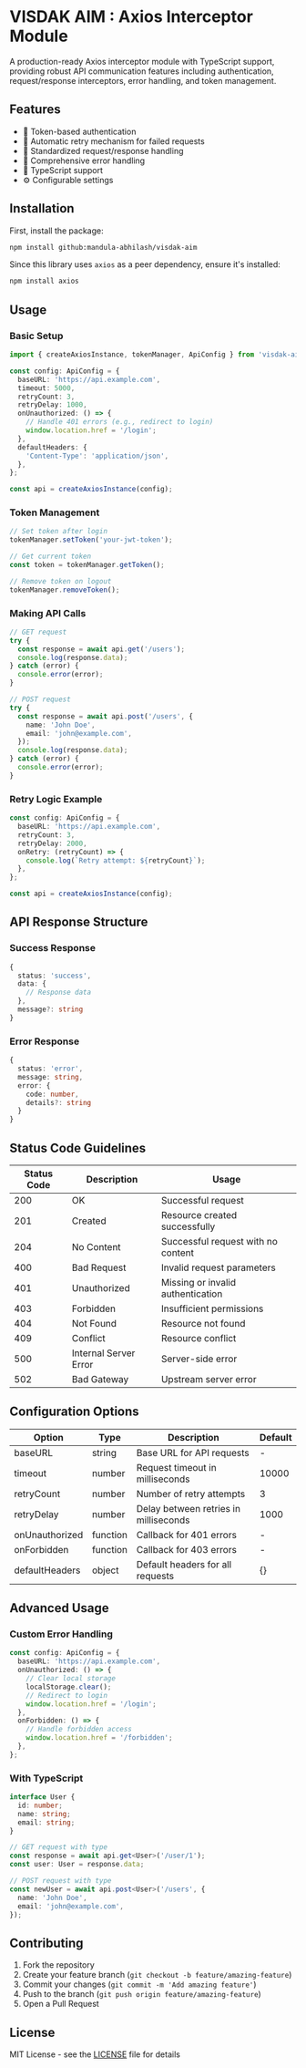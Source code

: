 # VISDAK AIM : Axios Interceptor Module

A production-ready Axios interceptor module with TypeScript support, providing robust API communication features including authentication, request/response interceptors, error handling, and token management.

## Features

- 🔐 Token-based authentication
- 🔄 Automatic retry mechanism for failed requests
- 🎯 Standardized request/response handling
- 🚨 Comprehensive error handling
- 📝 TypeScript support
- ⚙️ Configurable settings

## Installation

First, install the package:
```bash
npm install github:mandula-abhilash/visdak-aim
```

Since this library uses `axios` as a peer dependency, ensure it's installed:
```bash
npm install axios
```

## Usage

### Basic Setup

```ts
import { createAxiosInstance, tokenManager, ApiConfig } from 'visdak-aim';

const config: ApiConfig = {
  baseURL: 'https://api.example.com',
  timeout: 5000,
  retryCount: 3,
  retryDelay: 1000,
  onUnauthorized: () => {
    // Handle 401 errors (e.g., redirect to login)
    window.location.href = '/login';
  },
  defaultHeaders: {
    'Content-Type': 'application/json',
  },
};

const api = createAxiosInstance(config);
```

### Token Management

```ts
// Set token after login
tokenManager.setToken('your-jwt-token');

// Get current token
const token = tokenManager.getToken();

// Remove token on logout
tokenManager.removeToken();
```

### Making API Calls

```ts
// GET request
try {
  const response = await api.get('/users');
  console.log(response.data);
} catch (error) {
  console.error(error);
}

// POST request
try {
  const response = await api.post('/users', {
    name: 'John Doe',
    email: 'john@example.com',
  });
  console.log(response.data);
} catch (error) {
  console.error(error);
}
```

### Retry Logic Example

```ts
const config: ApiConfig = {
  baseURL: 'https://api.example.com',
  retryCount: 3,
  retryDelay: 2000,
  onRetry: (retryCount) => {
    console.log(`Retry attempt: ${retryCount}`);
  },
};

const api = createAxiosInstance(config);
```

## API Response Structure

### Success Response

```ts
{
  status: 'success',
  data: {
    // Response data
  },
  message?: string
}
```

### Error Response

```ts
{
  status: 'error',
  message: string,
  error: {
    code: number,
    details?: string
  }
}
```

## Status Code Guidelines

| Status Code | Description                    | Usage                                    |
|-------------|--------------------------------|------------------------------------------|
| 200         | OK                             | Successful request                       |
| 201         | Created                        | Resource created successfully            |
| 204         | No Content                     | Successful request with no content       |
| 400         | Bad Request                    | Invalid request parameters               |
| 401         | Unauthorized                   | Missing or invalid authentication        |
| 403         | Forbidden                      | Insufficient permissions                 |
| 404         | Not Found                      | Resource not found                       |
| 409         | Conflict                       | Resource conflict                        |
| 500         | Internal Server Error          | Server-side error                        |
| 502         | Bad Gateway                    | Upstream server error                    |

## Configuration Options

| Option          | Type       | Description                                  | Default |
|-----------------|------------|----------------------------------------------|---------|
| baseURL         | string     | Base URL for API requests                    | -       |
| timeout         | number     | Request timeout in milliseconds              | 10000   |
| retryCount      | number     | Number of retry attempts                     | 3       |
| retryDelay      | number     | Delay between retries in milliseconds        | 1000    |
| onUnauthorized  | function   | Callback for 401 errors                      | -       |
| onForbidden     | function   | Callback for 403 errors                      | -       |
| defaultHeaders  | object     | Default headers for all requests             | {}      |

## Advanced Usage

### Custom Error Handling

```ts
const config: ApiConfig = {
  baseURL: 'https://api.example.com',
  onUnauthorized: () => {
    // Clear local storage
    localStorage.clear();
    // Redirect to login
    window.location.href = '/login';
  },
  onForbidden: () => {
    // Handle forbidden access
    window.location.href = '/forbidden';
  },
};
```

### With TypeScript

```ts
interface User {
  id: number;
  name: string;
  email: string;
}

// GET request with type
const response = await api.get<User>('/user/1');
const user: User = response.data;

// POST request with type
const newUser = await api.post<User>('/users', {
  name: 'John Doe',
  email: 'john@example.com',
});
```

## Contributing

1. Fork the repository
2. Create your feature branch (`git checkout -b feature/amazing-feature`)
3. Commit your changes (`git commit -m 'Add amazing feature'`)
4. Push to the branch (`git push origin feature/amazing-feature`)
5. Open a Pull Request

## License

MIT License - see the [LICENSE](LICENSE) file for details